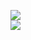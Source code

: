 [![](https://img.shields.io/badge/Made%20With-Github%20Spray-lightgrey.svg?style=for-the-badge&logo=github)](https://github.com/Annihil/github-spray#26758)  
[![](https://i.imgur.com/2DrTn0Z.gif)](https://github.com/Annihil/github-spray)
